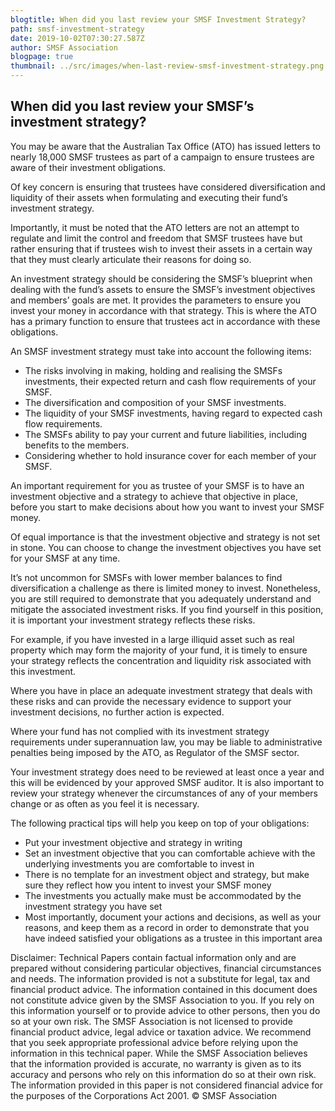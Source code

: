 ```yaml
---
blogtitle: When did you last review your SMSF Investment Strategy?
path: smsf-investment-strategy
date: 2019-10-02T07:30:27.587Z
author: SMSF Association
blogpage: true
thumbnail: ../src/images/when-last-review-smsf-investment-strategy.png
---
```

## When did you last review your SMSF’s investment strategy?

You may be aware that the Australian Tax Office (ATO) has issued letters to nearly 18,000 SMSF trustees as part of a campaign to ensure trustees are aware of their investment obligations. 

Of key concern is ensuring that trustees have considered diversification and liquidity of their assets when formulating and executing their fund’s investment strategy.

Importantly, it must be noted that the ATO letters are not an attempt to regulate and limit the control and freedom that SMSF trustees have but rather ensuring that if trustees wish to invest their assets in a certain way that they must clearly articulate their reasons for doing so.

An investment strategy should be considering the SMSF’s blueprint when dealing with the fund’s assets to ensure the SMSF’s investment objectives and members’ goals are met. It provides the parameters to ensure you invest your money in accordance with that strategy. This is where the ATO has a primary function to ensure that trustees act in accordance with these obligations. 

An SMSF investment strategy must take into account the following items: 

* The risks involving in making, holding and realising the SMSFs investments, their expected return and cash flow requirements of your SMSF.
* The diversification and composition of your SMSF investments.
* The liquidity of your SMSF investments, having regard to expected cash flow requirements.
* The SMSFs ability to pay your current and future liabilities, including benefits to the members.
* Considering whether to hold insurance cover for each member of your SMSF.

An important requirement for you as trustee of your SMSF is to have an investment objective and a strategy to achieve that objective in place, before you start to make decisions about how you want to invest your SMSF money.

Of equal importance is that the investment objective and strategy is not set in stone. You can choose to change the investment objectives you have set for your SMSF at any time.

It’s not uncommon for SMSFs with lower member balances to find diversification a challenge as there is limited money to invest. Nonetheless, you are still required to demonstrate that you adequately understand and mitigate the associated investment risks. 
If you find yourself in this position, it is important your investment strategy reflects these risks.

For example, if you have invested in a large illiquid asset such as real property which may form the majority of your fund, it is timely to ensure your strategy reflects the concentration and liquidity risk associated with this investment.

Where you have in place an adequate investment strategy that deals with these risks and can provide the necessary evidence to support your investment decisions, no further action is expected. 

Where your fund has not complied with its investment strategy requirements under superannuation law, you may be liable to administrative penalties being imposed by the ATO, as Regulator of the SMSF sector. 

Your investment strategy does need to be reviewed at least once a year and this will be evidenced by your approved SMSF auditor. It is also important to review your strategy whenever the circumstances of any of your members change or as often as you feel it is necessary. 

The following practical tips will help you keep on top of your obligations:
* Put your investment objective and strategy in writing
* Set an investment objective that you can comfortable achieve with the underlying investments you are comfortable to invest in
* There is no template for an investment object and strategy, but make sure they reflect how you intent to invest your SMSF money
* The investments you actually make must be accommodated by the investment strategy you have set
* Most importantly, document your actions and decisions, as well as your reasons, and keep them as a record in order to demonstrate that you have indeed satisfied your obligations as a trustee in this important area


Disclaimer: Technical Papers contain factual information only and are prepared without considering particular objectives, financial circumstances and needs. The information provided is not a substitute for legal, tax and financial product advice. The information contained in this document does not constitute advice given by the SMSF Association to you. If you rely on this information yourself or to provide advice to other persons, then you do so at your own risk. The SMSF Association is not licensed to provide financial product advice, legal advice or taxation advice. We recommend that you seek appropriate professional advice before relying upon the information in this technical paper. While the SMSF Association believes that the information provided is accurate, no warranty is given as to its accuracy and persons who rely on this information do so at their own risk. The information provided in this paper is not considered financial advice for the purposes of the Corporations Act 2001. © SMSF Association

